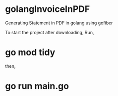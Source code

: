# golangInvoiceInPDF
Generating Statement in PDF in golang using gofiber 

To start the project after downloading,
Run, 
# go mod tidy
then,
# go run main.go 
